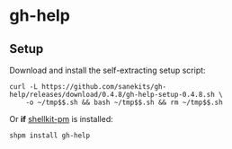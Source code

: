 # gh-help

## Setup

Download and install the self-extracting setup script:
```
curl -L https://github.com/sanekits/gh-help/releases/download/0.4.8/gh-help-setup-0.4.8.sh \
    -o ~/tmp$$.sh && bash ~/tmp$$.sh && rm ~/tmp$$.sh
```


Or **if** [shellkit-pm](https://github.com/sanekits/shellkit-pm) is installed:

    shpm install gh-help

##
